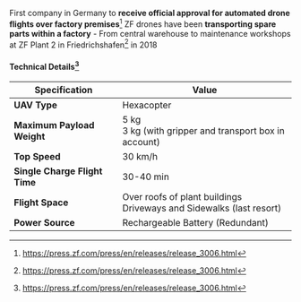 First company in Germany to **receive official approval for automated drone flights over factory premises**[^1]
ZF drones have been **transporting spare parts within a factory** - From central warehouse to maintenance workshops at ZF Plant 2 in Friedrichshafen[^1] in 2018
#### Technical Details[^1]

| Specification                 | Value                                                                  |
| ----------------------------- | ---------------------------------------------------------------------- |
| **UAV Type**                  | Hexacopter                                                             |
| **Maximum Payload Weight**    | 5 kg <br>3 kg (with gripper and transport box in account)              |
| **Top Speed**                 | 30 km/h                                                                |
| **Single Charge Flight Time** | 30-40 min                                                              |
| **Flight Space**              | Over roofs of plant buildings<br>Driveways and Sidewalks (last resort) |
| **Power Source**              | Rechargeable Battery (Redundant)                                       |

[^1]: https://press.zf.com/press/en/releases/release_3006.html